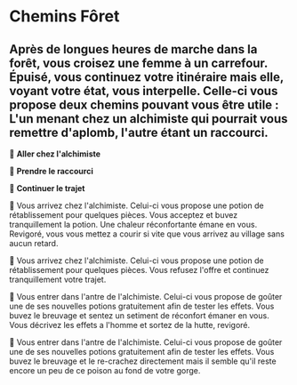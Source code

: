 # Chemins Fôret

## Après de longues heures de marche dans la forêt, vous croisez une femme à un carrefour. Épuisé, vous continuez votre itinéraire mais elle, voyant votre état, vous interpelle. Celle-ci vous propose deux chemins pouvant vous être utile : L'un menant chez un alchimiste qui pourrait vous remettre d'aplomb, l'autre étant un raccourci.

🍵  **Aller chez l'alchimiste**

🏃‍  **Prendre le raccourci**

🚶  **Continuer le trajet**


🍵  Vous arrivez chez l'alchimiste. Celui-ci vous propose une potion de rétablissement pour quelques pièces. Vous acceptez et buvez tranquillement la potion. Une chaleur réconfortante émane en vous. Revigoré, vous vous mettez a courir si vite que vous arrivez au village sans aucun retard.

🍵  Vous arrivez chez l'alchimiste. Celui-ci vous propose une potion de rétablissement pour quelques pièces. Vous refusez l'offre et continuez tranquillement votre trajet.

🍵  Vous entrer dans l'antre de l'alchimiste. Celui-ci vous propose de goûter une de ses nouvelles potions gratuitement afin de tester les effets. Vous buvez le breuvage et sentez un setiment de réconfort émaner en vous. Vous décrivez les effets a l'homme et sortez de la hutte, revigoré.

🍵  Vous entrer dans l'antre de l'alchimiste. Celui-ci vous propose de goûter une de ses nouvelles potions gratuitement afin de tester les effets. Vous buvez le breuvage et le re-crachez directement mais il semble qu'il reste encore un peu de ce poison au fond de votre gorge. 
